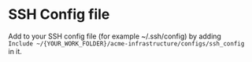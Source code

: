 # SSH Config file
Add to your SSH config file (for example ~/.ssh/config) by adding  
`Include ~/{YOUR_WORK_FOLDER}/acme-infrastructure/configs/ssh_config`  
in it.